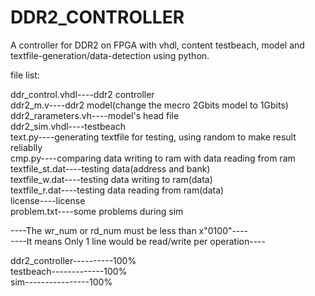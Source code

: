 DDR2_CONTROLLER
===============

A controller for DDR2 on FPGA with vhdl, content testbeach, model and textfile-generation/data-detection using python.  
  
file list:  

ddr_control.vhdl----ddr2 controller  
ddr2_m.v----ddr2 model(change the mecro 2Gbits model to 1Gbits)  
ddr2_rarameters.vh----model's head file  
ddr2_sim.vhdl----testbeach  
text.py----generating textfile for testing, using random to make result reliablly  
cmp.py----comparing data writing to ram with data reading from ram  
textfile_st.dat----testing data(address and bank)  
textfile_w.dat----testing data writing to ram(data)  
textfile_r.dat----testing data reading from ram(data)  
license----license  
problem.txt----some problems during sim  

----The wr_num or rd_num must be less than x"0100"----  
----It means Only 1 line would be read/write per operation----  

ddr2_controller----------100%  
testbeach-------------100%  
sim----------------100%
